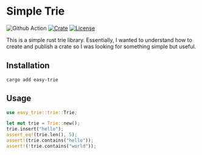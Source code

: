 # Simple Trie

![Github Action](https://github.com/macmist/rust-trie/actions/workflows/rust.yml/badge.svg)
[![Crate](https://img.shields.io/crates/v/easy-trie.svg?style=flat-square)](https://crates.io/crates/easy-trie)
[![License](https://img.shields.io/github/license/macmist/rust-trie.svg?style=flat-square)](https://github.com/macmist/rust-trie/blob/main/LICENSE)

This is a simple rust trie library.
Essentially, I wanted to understand how to create and publish a crate so I was looking for something simple but useful.

## Installation

`cargo add easy-trie`

## Usage

```rust
use easy_trie::trie::Trie;

let mut trie = Trie::new();
trie.insert("hello");
assert_eq!(trie.len(), 5);
assert!(trie.contains("hello"));
assert!(!trie.contains("world"));
```
